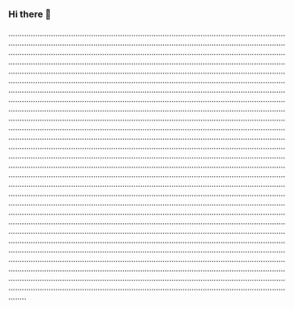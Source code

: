 ### Hi there 👋

........................................................................................................................................................................................................................................................................................................................................................................................................................................................................................................................................................................................................................................................................................................................................................................................................................................................................................................................................................................................................................................................................................................................................................................................................................................................................................................................................................................................................................................................................................................................................................................................................................................................................................................................................................................................................................................................................................................................................................................................................................................................................................................................................................................................................................................................................................................................................................................................................................................................................................................................................................................................................................................................................................................................................................................................................................................................................................................................................................................................................................................................................................................................................................................................................................................................................................................................................................................................................................................................................................................................................................................................................................